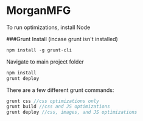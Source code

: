 # MorganMFG

To run optimizations, install Node

###Grunt Install (incase grunt isn't installed)
```js
npm install -g grunt-cli
```

Navigate to main project folder

```js
npm install
grunt deploy
```

There are a few different grunt commands:

```js
grunt css //css optimizations only
grunt build //css and JS optimizations
grunt deploy //css, images, and JS optimizations
```

